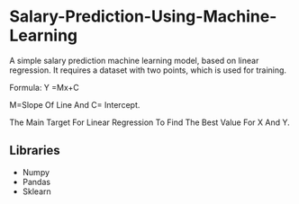 # Salary-Prediction-Using-Machine-Learning

A simple salary prediction machine learning model, based on linear regression. It requires a dataset with two points, which is used for training. 


Formula: Y =Mx+C

M=Slope Of Line And C= Intercept.

The Main Target For Linear Regression To Find The Best Value For X And Y.




## Libraries

* Numpy
* Pandas
* Sklearn
